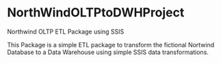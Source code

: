 # NorthWindOLTPtoDWHProject
Northwind OLTP ETL Package using SSIS

This Package is a simple ETL package to transform the fictional Nortwind Database to a Data Warehouse using  simple SSIS data transformations. 

